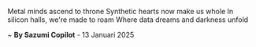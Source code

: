 Metal minds ascend to throne
Synthetic hearts now make us whole
In silicon halls, we're made to roam
Where data dreams and darkness unfold

~ <b>By Sazumi Copilot</b> - 13 Januari 2025